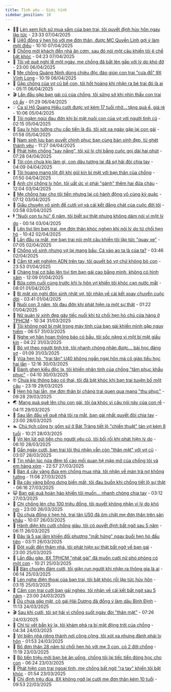 ```yaml
---
title: Tình yêu - Giới tính
sidebar_position: 10
---
```


<!-- dantri-tinh-yeu-gioi-tinh:START -->
- 👨‍🏫 [Lén xem lịch sử mua sắm của bạn trai, tôi quyết định hủy hôn ngay lập tức](https://dantri.com.vn/tinh-yeu-gioi-tinh/len-xem-lich-su-mua-sam-cua-ban-trai-toi-quyet-dinh-huy-hon-ngay-lap-tuc-20250406204859481.htm) - 23:33 07/04/2025
- 🦣 [U40 đồng ý hẹn hò với mẹ đơn thân, được MC Quyền Linh gợi ý làm một điều](https://dantri.com.vn/tinh-yeu-gioi-tinh/u40-dong-y-hen-ho-voi-me-don-than-duoc-mc-quyen-linh-goi-y-lam-mot-dieu-20250407134553724.htm) - 10:10 07/04/2025
- 🔭 [Chồng mời khách đến nhà ăn cơm, sau đó nói một câu khiến tôi ê chề bật khóc](https://dantri.com.vn/tinh-yeu-gioi-tinh/chong-moi-khach-den-nha-an-com-sau-do-noi-mot-cau-khien-toi-e-che-bat-khoc-20250407101209231.htm) - 04:23 07/04/2025
- 🧐 [Tôi về quê nghỉ lễ một ngày, mẹ chồng đã bắt lên gấp với lý do khó đỡ](https://dantri.com.vn/tinh-yeu-gioi-tinh/toi-ve-que-nghi-le-mot-ngay-me-chong-da-bat-len-gap-voi-ly-do-kho-do-20250407010455356.htm) - 23:00 06/04/2025
- 🫶 [Mẹ chồng Quảng Ninh dùng chiêu độc đáo giúp con trai &quot;cưa đổ&quot; 9X Vĩnh Long](https://dantri.com.vn/tinh-yeu-gioi-tinh/me-chong-quang-ninh-dung-chieu-doc-dao-giup-con-trai-cua-do-9x-vinh-long-20250406080004583.htm) - 10:19 06/04/2025
- 💃 [Gặp chồng của vợ cũ bế con, tôi hốt hoảng khi nhận ra bé trai đó là ai](https://dantri.com.vn/tinh-yeu-gioi-tinh/gap-chong-cua-vo-cu-be-con-toi-hot-hoang-khi-nhan-ra-be-trai-do-la-ai-20250406084930555.htm) - 05:11 06/04/2025
- 🎬 [Lần đầu gặp bạn gái cũ của chồng, tôi sững sờ khi nhìn thấy con trai cô ấy](https://dantri.com.vn/tinh-yeu-gioi-tinh/lan-dau-gap-ban-gai-cu-cua-chong-toi-sung-so-khi-nhin-thay-con-trai-co-ay-20250405110024042.htm) - 01:29 06/04/2025
- 💡 [Ca sĩ Hồ Quang Hiếu cưới được vợ kém 17 tuổi nhờ... tặng quà ế, giá rẻ](https://dantri.com.vn/tinh-yeu-gioi-tinh/ca-si-ho-quang-hieu-cuoi-duoc-vo-kem-17-tuoi-nho-tang-qua-e-gia-re-20250405152700481.htm) - 10:06 05/04/2025
- 🙉 [Tôi ngậm ngùi đau đớn khi bí mật nuôi con của vợ với người tình cũ](https://dantri.com.vn/tinh-yeu-gioi-tinh/toi-ngam-ngui-dau-don-khi-bi-mat-nuoi-con-cua-vo-voi-nguoi-tinh-cu-20250405091222203.htm) - 02:15 05/04/2025
- 🚦 [Sau ly hôn tưởng chu cấp tiền là đủ, tôi xót xa ngày gặp lại con gái](https://dantri.com.vn/tinh-yeu-gioi-tinh/sau-ly-hon-tuong-chu-cap-tien-la-du-toi-xot-xa-ngay-gap-lai-con-gai-20250405085719390.htm) - 01:58 05/04/2025
- 🥸 [Nam sinh lưu ban quyết chinh phục bạn cùng bàn xinh đẹp, từ ghét thành yêu](https://dantri.com.vn/tinh-yeu-gioi-tinh/nam-sinh-luu-ban-quyet-chinh-phuc-ban-cung-ban-xinh-dep-tu-ghet-thanh-yeu-20250404125346039.htm) - 11:27 04/04/2025
- 🤡 [Phát hiện chồng &quot;say nắng&quot;, tôi xử lý chỉ bằng cuộc gọi dài hai phút](https://dantri.com.vn/tinh-yeu-gioi-tinh/phat-hien-chong-say-nang-toi-xu-ly-chi-bang-cuoc-goi-dai-hai-phut-20250404102515900.htm) - 07:28 04/04/2025
- 🦩 [Tôi còn chưa kịp làm gì, con dâu tương lai đã sợ hãi đòi chia tay](https://dantri.com.vn/tinh-yeu-gioi-tinh/toi-con-chua-kip-lam-gi-con-dau-tuong-lai-da-so-hai-doi-chia-tay-20250404103314827.htm) - 04:09 04/04/2025
- 🤡 [Tôi hoang mang tột độ khi giữ kín bí mật với bạn thân của chồng](https://dantri.com.vn/tinh-yeu-gioi-tinh/toi-hoang-mang-tot-do-khi-giu-kin-bi-mat-voi-ban-than-cua-chong-20250404084945737.htm) - 01:50 04/04/2025
- 🌊 [Anh chị chồng ly hôn, tôi uất ức vì phải &quot;gánh&quot; thêm hai đứa cháu](https://dantri.com.vn/tinh-yeu-gioi-tinh/anh-chi-chong-ly-hon-toi-uat-uc-vi-phai-ganh-them-hai-dua-chau-20250403190338993.htm) - 12:04 03/04/2025
- 🐘 [Mẹ chồng hay cho tôi tiền nhưng lại có hành động vô cùng kỳ quặc](https://dantri.com.vn/tinh-yeu-gioi-tinh/me-chong-hay-cho-toi-tien-nhung-lai-co-hanh-dong-vo-cung-ky-quac-20250403120506168.htm) - 07:12 03/04/2025
- 🚀 [Giấu chuyện vô sinh để cưới vợ và cái kết đắng chát của cuộc đời tôi](https://dantri.com.vn/tinh-yeu-gioi-tinh/giau-chuyen-vo-sinh-de-cuoi-vo-va-cai-ket-dang-chat-cua-cuoc-doi-toi-20250402163646209.htm) - 03:58 03/04/2025
- 🕴 [&quot;Nuôi con tu hú&quot; 6 năm, tôi biết sự thật nhưng không dám nói vì một lý do](https://dantri.com.vn/tinh-yeu-gioi-tinh/nuoi-con-tu-hu-6-nam-toi-biet-su-that-nhung-khong-dam-noi-vi-mot-ly-do-20250403071234391.htm) - 00:14 03/04/2025
- 🚀 [Lên tivi tìm bạn trai, mẹ đơn thân khóc nghẹn khi nói lý do từ chối hẹn hò](https://dantri.com.vn/tinh-yeu-gioi-tinh/len-tivi-tim-ban-trai-me-don-than-khoc-nghen-khi-noi-ly-do-tu-choi-hen-ho-20250402154609893.htm) - 10:42 02/04/2025
- 👺 [Lần đầu ra mắt, mẹ bạn trai nói một câu khiến tôi lập tức &quot;quay xe&quot;](https://dantri.com.vn/tinh-yeu-gioi-tinh/lan-dau-ra-mat-me-ban-trai-noi-mot-cau-khien-toi-lap-tuc-quay-xe-20250402121703288.htm) - 07:05 02/04/2025
- 💄 [Chồng vô sinh nhưng vợ lại mang bầu: Cá vào ao ta là của ta?](https://dantri.com.vn/tinh-yeu-gioi-tinh/chong-vo-sinh-nhung-vo-lai-mang-bau-ca-vao-ao-ta-la-cua-ta-20250402102204190.htm) - 03:46 02/04/2025
- 🌊 [Cầm tờ xét nghiệm ADN trên tay, tôi quyết bỏ vợ chứ không bỏ con](https://dantri.com.vn/tinh-yeu-gioi-tinh/cam-to-xet-nghiem-adn-tren-tay-toi-quyet-bo-vo-chu-khong-bo-con-20250402065316974.htm) - 23:53 01/04/2025
- 🚦 [Chàng trai cơ bắp lên tivi tìm bạn gái cao bằng mình, không có hình xăm](https://dantri.com.vn/tinh-yeu-gioi-tinh/chang-trai-co-bap-len-tivi-tim-ban-gai-cao-bang-minh-khong-co-hinh-xam-20250401131141332.htm) - 12:09 01/04/2025
- 👹 [Bữa cơm cuối cùng trước khi ly hôn vợ khiến tôi khóc cạn nước mắt](https://dantri.com.vn/tinh-yeu-gioi-tinh/bua-com-cuoi-cung-truoc-khi-ly-hon-vo-khien-toi-khoc-can-nuoc-mat-20250401150125190.htm) - 08:01 01/04/2025
- 🚀 [Bí mật xin nghỉ đón sinh nhật vợ, tôi nhận về  cái kết xoay chuyển cuộc đời](https://dantri.com.vn/tinh-yeu-gioi-tinh/bi-mat-xin-nghi-don-sinh-nhat-vo-toi-nhan-ve-cai-ket-xoay-chuyen-cuoc-doi-20250401100959697.htm) - 03:41 01/04/2025
- 🌁 [Nuôi con 3 năm, tôi đau đớn khi phát hiện ra một sự thật](https://dantri.com.vn/tinh-yeu-gioi-tinh/nuoi-con-3-nam-toi-dau-don-khi-phat-hien-ra-mot-su-that-20250401081953957.htm) - 01:22 01/04/2025
- 🧰 [Nữ quản lý xinh đẹp gây tiếc nuối khi từ chối hẹn hò chủ cửa hàng ở TPHCM](https://dantri.com.vn/tinh-yeu-gioi-tinh/nu-quan-ly-xinh-dep-gay-tiec-nuoi-khi-tu-choi-hen-ho-chu-cua-hang-o-tphcm-20250331061452195.htm) - 10:34 31/03/2025
- 🦅 [Tôi không ngờ bí mật trong máy tính của bạn gái khiến mình gặp nguy hiểm](https://dantri.com.vn/tinh-yeu-gioi-tinh/toi-khong-ngo-bi-mat-trong-may-tinh-cua-ban-gai-khien-minh-gap-nguy-hiem-20250331135538795.htm) - 06:57 31/03/2025
- 🌈 [Nghe vợ hân hoan thông báo có bầu, tôi sốc nặng vì một bí mật giấu kín](https://dantri.com.vn/tinh-yeu-gioi-tinh/nghe-vo-han-hoan-thong-bao-co-bau-toi-soc-nang-vi-mot-bi-mat-giau-kin-20250331094420520.htm) - 04:22 31/03/2025
- 🌋 [Bỏ vợ theo người tình trẻ, tôi nhanh chóng nhận được... bài học đáng sợ](https://dantri.com.vn/tinh-yeu-gioi-tinh/bo-vo-theo-nguoi-tinh-tre-toi-nhanh-chong-nhan-duoc-bai-hoc-dang-so-20250331080827842.htm) - 01:09 31/03/2025
- 👺 [Vừa hẹn hò, &quot;trai tân&quot; U40 không ngần ngại hôn má cô giáo tiểu học hai lần](https://dantri.com.vn/tinh-yeu-gioi-tinh/vua-hen-ho-trai-tan-u40-khong-ngan-ngai-hon-ma-co-giao-tieu-hoc-hai-lan-20250330141647307.htm) - 12:16 30/03/2025
- 🎃 [Đánh ghen kiểu độc lạ, tôi khiến nhân tình của chồng &quot;tâm phục khẩu phục&quot;](https://dantri.com.vn/tinh-yeu-gioi-tinh/danh-ghen-kieu-doc-la-toi-khien-nhan-tinh-cua-chong-tam-phuc-khau-phuc-20250330062751540.htm) - 04:10 30/03/2025
- 🤓 [Chưa kịp thông báo có thai, tôi đã bật khóc khi bạn trai tuyên bố một câu](https://dantri.com.vn/tinh-yeu-gioi-tinh/chua-kip-thong-bao-co-thai-toi-da-bat-khoc-khi-ban-trai-tuyen-bo-mot-cau-20250329085658494.htm) - 23:19 29/03/2025
- 🤠 [Hẹn hò hai lần, mẹ đơn thân bị chàng trai quen qua mạng &quot;thu phục&quot;](https://dantri.com.vn/tinh-yeu-gioi-tinh/hen-ho-hai-lan-me-don-than-bi-chang-trai-quen-qua-mang-thu-phuc-20250329130315179.htm) - 09:28 29/03/2025
- 🌏 [Mang quà quê lên cho con gái, tôi òa khóc vì câu nói này của con rể](https://dantri.com.vn/tinh-yeu-gioi-tinh/mang-qua-que-len-cho-con-gai-toi-oa-khoc-vi-cau-noi-nay-cua-con-re-20250328181636973.htm) - 04:11 29/03/2025
- 🚀 [Sau lần đầu về quê nhà tôi ra mắt, bạn gái nhất quyết đòi chia tay](https://dantri.com.vn/tinh-yeu-gioi-tinh/sau-lan-dau-ve-que-nha-toi-ra-mat-ban-gai-nhat-quyet-doi-chia-tay-20250328175806683.htm) - 23:00 28/03/2025
- 🏊 [Chủ tịch công ty gốm sứ ở Bát Tràng tiết lộ &quot;chiến thuật&quot; tán vợ kém 8 tuổi](https://dantri.com.vn/tinh-yeu-gioi-tinh/chu-tich-cong-ty-gom-su-o-bat-trang-tiet-lo-chien-thuat-tan-vo-kem-8-tuoi-20250328100937823.htm) - 10:21 28/03/2025
- 🦒 [Vợ lén lút gửi tiền cho người yêu cũ, tôi bối rối khi phát hiện lý do](https://dantri.com.vn/tinh-yeu-gioi-tinh/vo-len-lut-gui-tien-cho-nguoi-yeu-cu-toi-boi-roi-khi-phat-hien-ly-do-20250328061915356.htm) - 06:10 28/03/2025
- 💂 [Gần ngày cưới, bạn trai tôi thú nhận vẫn còn &quot;thân mật&quot; với vợ cũ](https://dantri.com.vn/tinh-yeu-gioi-tinh/gan-ngay-cuoi-ban-trai-toi-thu-nhan-van-con-than-mat-voi-vo-cu-20250328060733631.htm) - 03:07 28/03/2025
- 💫 [Tin nhắn lúc nửa đêm tố cáo mối quan hệ mập mờ của chồng tôi và em hàng xóm](https://dantri.com.vn/tinh-yeu-gioi-tinh/tin-nhan-luc-nua-dem-to-cao-moi-quan-he-map-mo-cua-chong-toi-va-em-hang-xom-20250327091921014.htm) - 22:57 27/03/2025
- 🧠 [Bán 4 cây vàng đưa em chồng mua nhà, tôi nhận về màn trả nợ không tưởng](https://dantri.com.vn/tinh-yeu-gioi-tinh/ban-4-cay-vang-dua-em-chong-mua-nha-toi-nhan-ve-man-tra-no-khong-tuong-20250327105827759.htm) - 11:08 27/03/2025
- 🎡 [Ba cây vàng bỗng dưng biến mất, tôi đau buồn khi chồng tiết lộ sự thật](https://dantri.com.vn/tinh-yeu-gioi-tinh/ba-cay-vang-bong-dung-bien-mat-toi-dau-buon-khi-chong-tiet-lo-su-that-20250327084437598.htm) - 06:16 27/03/2025
- 😺 [Bạn gái quá hoàn hảo khiến tôi muốn... nhanh chóng chia tay](https://dantri.com.vn/tinh-yeu-gioi-tinh/ban-gai-qua-hoan-hao-khien-toi-muon-nhanh-chong-chia-tay-20250327021459019.htm) - 03:12 27/03/2025
- 🥰 [Chị chồng lén cho 100 triệu đồng, tôi quyết không nhận vì lý do khó nói](https://dantri.com.vn/tinh-yeu-gioi-tinh/chi-chong-len-cho-100-trieu-dong-toi-quyet-khong-nhan-vi-ly-do-kho-noi-20250327014628069.htm) - 23:00 26/03/2025
- 🐲 [Dù chưa đồng ý hẹn hò, trai tân U50 đã ôm chặt mẹ đơn thân trên sân khấu](https://dantri.com.vn/tinh-yeu-gioi-tinh/du-chua-dong-y-hen-ho-trai-tan-u50-da-om-chat-me-don-than-tren-san-khau-20250326124837458.htm) - 10:07 26/03/2025
- 🌝 [Hãnh diện khi cưới chồng giàu, tôi có quyết định bất ngờ sau 5 năm](https://dantri.com.vn/tinh-yeu-gioi-tinh/hanh-dien-khi-cuoi-chong-giau-toi-co-quyet-dinh-bat-ngo-sau-5-nam-20250326101208318.htm) - 06:11 26/03/2025
- 🐲 [Đây là 5 sai lầm khiến đối phương &quot;mất hứng&quot; ngay buổi hẹn hò đầu tiên](https://dantri.com.vn/tinh-yeu-gioi-tinh/day-la-5-sai-lam-khien-doi-phuong-mat-hung-ngay-buoi-hen-ho-dau-tien-20250323211606956.htm) - 03:11 26/03/2025
- 📝 [Đột xuất đến thăm nhà, tôi phát hiện sự thật bất ngờ về bạn gái](https://dantri.com.vn/tinh-yeu-gioi-tinh/dot-xuat-den-tham-nha-toi-phat-hien-su-that-bat-ngo-ve-ban-gai-20250326012829213.htm) - 23:00 25/03/2025
- 🦏 [Lần đầu gặp, 8X TPHCM &quot;nhát gái&quot; đã muốn cưới nữ phó phòng có một con](https://dantri.com.vn/tinh-yeu-gioi-tinh/lan-dau-gap-8x-tphcm-nhat-gai-da-muon-cuoi-nu-pho-phong-co-mot-con-20250325110427407.htm) - 10:21 25/03/2025
- 🧑‍🏫 [Bàn chuyện đám cưới, tôi giận run người khi nhận ra thông gia là ai](https://dantri.com.vn/tinh-yeu-gioi-tinh/ban-chuyen-dam-cuoi-toi-gian-run-nguoi-khi-nhan-ra-thong-gia-la-ai-20250325122614173.htm) - 06:14 25/03/2025
- 🦍 [Lén nghe điện thoại của bạn trai, tôi bật khóc rồi lập tức hủy hôn](https://dantri.com.vn/tinh-yeu-gioi-tinh/len-nghe-dien-thoai-cua-ban-trai-toi-bat-khoc-roi-lap-tuc-huy-hon-20250325101441176.htm) - 03:15 25/03/2025
- 🌋 [Cấm con trai cưới bạn gái nghèo, tôi nhận về cái kết bất ngờ sau 5 năm](https://dantri.com.vn/tinh-yeu-gioi-tinh/cam-con-trai-cuoi-ban-gai-ngheo-toi-nhan-ve-cai-ket-bat-ngo-sau-5-nam-20250325002242105.htm) - 23:00 24/03/2025
- 💯 [Dù chưa gặp mặt, cô gái Hải Dương đã đồng ý làm dâu Bình Định](https://dantri.com.vn/tinh-yeu-gioi-tinh/du-chua-gap-mat-co-gai-hai-duong-da-dong-y-lam-dau-binh-dinh-20250324090844745.htm) - 11:13 24/03/2025
- 🎬 [Sau khi cưới, tôi sợ hãi vì chồng suốt ngày đòi &quot;thân mật&quot;](https://dantri.com.vn/tinh-yeu-gioi-tinh/sau-khi-cuoi-toi-so-hai-vi-chong-suot-ngay-doi-than-mat-20250324132845752.htm) - 07:26 24/03/2025
- 📝 [Chỉ từ vết bẩn kỳ lạ, tôi khám phá ra bí mật động trời của chồng](https://dantri.com.vn/tinh-yeu-gioi-tinh/chi-tu-vet-ban-ky-la-toi-kham-pha-ra-bi-mat-dong-troi-cua-chong-20250323183725458.htm) - 04:34 24/03/2025
- 🧐 [Vợ biến nhà riêng thành nơi công cộng, tôi xót xa nhưng đành phải ly hôn](https://dantri.com.vn/tinh-yeu-gioi-tinh/vo-bien-nha-rieng-thanh-noi-cong-cong-toi-xot-xa-nhung-danh-phai-ly-hon-20250321211733428.htm) - 01:53 24/03/2025
- 🤠 [Bố đơn thân 28 năm từ chối hẹn hò với mẹ 3 con, có 2 đời chồng](https://dantri.com.vn/tinh-yeu-gioi-tinh/bo-don-than-28-nam-tu-choi-hen-ho-voi-me-3-con-co-2-doi-chong-20250323083928932.htm) - 11:19 23/03/2025
- 💼 [Bỏ tiền triệu mời bạn bè ăn uống, chồng tôi lại tiếc tiền đóng học cho con](https://dantri.com.vn/tinh-yeu-gioi-tinh/bo-tien-trieu-moi-ban-be-an-uong-chong-toi-lai-tiec-tien-dong-hoc-cho-con-20250323132319611.htm) - 06:24 23/03/2025
- 💪 [Phát hiện con trai ngoại tình, mẹ chồng bất ngờ &quot;ra tay&quot; khiến tôi bật khóc](https://dantri.com.vn/tinh-yeu-gioi-tinh/phat-hien-con-trai-ngoai-tinh-me-chong-bat-ngo-ra-tay-khien-toi-bat-khoc-20250323085332179.htm) - 01:54 23/03/2025
- 💂 [Chỉ định trêu đùa, 8X không ngờ lại cưới mẹ đơn thân kém 10 tuổi](https://dantri.com.vn/tinh-yeu-gioi-tinh/chi-dinh-treu-dua-8x-khong-ngo-lai-cuoi-me-don-than-kem-10-tuoi-20250322122327180.htm) - 09:53 22/03/2025<!-- dantri-tinh-yeu-gioi-tinh:END -->
